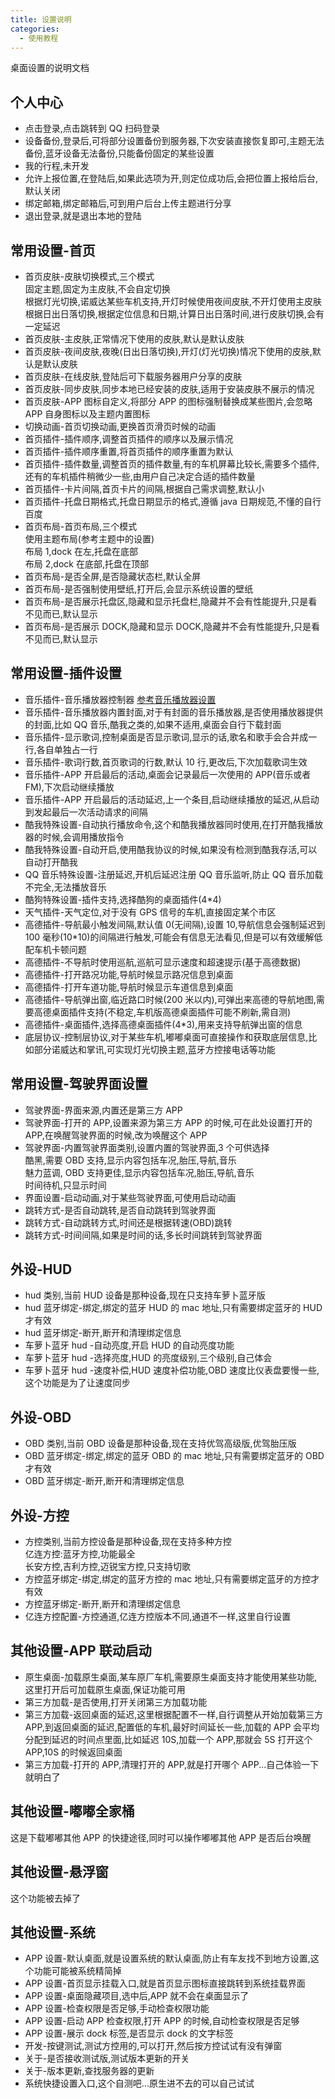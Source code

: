 ```yaml
---
title: 设置说明
categories:
  - 使用教程
---
```


桌面设置的说明文档

## 个人中心

- 点击登录,点击跳转到 QQ 扫码登录
- 设备备份,登录后,可将部分设置备份到服务器,下次安装直接恢复即可,主题无法备份,蓝牙设备无法备份,只能备份固定的某些设置
- 我的行程,未开发
- 允许上报位置,在登陆后,如果此选项为开,则定位成功后,会把位置上报给后台,默认关闭
- 绑定邮箱,绑定邮箱后,可到用户后台上传主题进行分享
- 退出登录,就是退出本地的登陆

## 常用设置-首页

- 首页皮肤-皮肤切换模式,三个模式<br>
  固定主题,固定为主皮肤,不会自定切换<br>
  根据灯光切换,诺威达某些车机支持,开灯时候使用夜间皮肤,不开灯使用主皮肤<br>
  根据日出日落切换,根据定位信息和日期,计算日出日落时间,进行皮肤切换,会有一定延迟
- 首页皮肤-主皮肤,正常情况下使用的皮肤,默认是默认皮肤
- 首页皮肤-夜间皮肤,夜晚(日出日落切换),开灯(灯光切换)情况下使用的皮肤,默认是默认皮肤
- 首页皮肤-在线皮肤,登陆后可下载服务器用户分享的皮肤
- 首页皮肤-同步皮肤,同步本地已经安装的皮肤,适用于安装皮肤不展示的情况
- 首页皮肤-APP 图标自定义,将部分 APP 的图标强制替换成某些图片,会忽略 APP 自身图标以及主题内置图标
- 切换动画-首页切换动画,更换首页滑页时候的动画
- 首页插件-插件顺序,调整首页插件的顺序以及展示情况
- 首页插件-插件顺序重置,将首页插件的顺序重置为默认
- 首页插件-插件数量,调整首页的插件数量,有的车机屏幕比较长,需要多个插件,还有的车机插件稍微少一些,由用户自己决定合适的插件数量
- 首页插件-卡片间隔,首页卡片的间隔,根据自己需求调整,默认小
- 首页插件-托盘日期格式,托盘日期显示的格式,遵循 java 日期规范,不懂的自行百度
- 首页布局-首页布局,三个模式<br>
  使用主题布局(参考主题中的设置)<br>
  布局 1,dock 在左,托盘在底部<br>
  布局 2,dock 在底部,托盘在顶部<br>
- 首页布局-是否全屏,是否隐藏状态栏,默认全屏
- 首页布局-是否强制使用壁纸,打开后,会显示系统设置的壁纸
- 首页布局-是否展示托盘区,隐藏和显示托盘栏,隐藏并不会有性能提升,只是看不见而已,默认显示
- 首页布局-是否展示 DOCK,隐藏和显示 DOCK,隐藏并不会有性能提升,只是看不见而已,默认显示

## 常用设置-插件设置

- 音乐插件-音乐播放器控制器 [参考音乐播放器设置](/views/course/item)
- 音乐插件-音乐播放器内置封面,对于有封面的音乐播放器,是否使用播放器提供的封面,比如 QQ 音乐,酷我之类的,如果不适用,桌面会自行下载封面
- 音乐插件-显示歌词,控制桌面是否显示歌词,显示的话,歌名和歌手会合并成一行,各自单独占一行
- 音乐插件-歌词行数,首页歌词的行数,默认 10 行,更改后,下次加载歌词生效
- 音乐插件-APP 开启最后的活动,桌面会记录最后一次使用的 APP(音乐或者 FM),下次启动继续播放
- 音乐插件-APP 开启最后的活动延迟,上一个条目,启动继续播放的延迟,从启动到发起最后一次活动请求的间隔
- 酷我特殊设置-自动执行播放命令,这个和酷我播放器同时使用,在打开酷我播放器的时候,会调用播放指令
- 酷我特殊设置-自动开启,使用酷我协议的时候,如果没有检测到酷我存活,可以自动打开酷我
- QQ 音乐特殊设置-注册延迟,开机后延迟注册 QQ 音乐监听,防止 QQ 音乐加载不完全,无法播放音乐
- 酷狗特殊设置-插件支持,选择酷狗的桌面插件(4\*4)
- 天气插件-天气定位,对于没有 GPS 信号的车机,直接固定某个市区
- 高德插件-导航最小触发间隔,默认值 0(无间隔),设置 10,导航信息会强制延迟到 100 毫秒(10\*10)的间隔进行触发,可能会有信息无法看见,但是可以有效缓解低配车机卡顿问题
- 高德插件-不导航时使用巡航,巡航可显示速度和超速提示(基于高德数据)
- 高德插件-打开路况功能,导航时候显示路况信息到桌面
- 高德插件-打开车道功能,导航时候显示车道信息到桌面
- 高德插件-导航弹出窗,临近路口时候(200 米以内),可弹出来高德的导航地图,需要高德桌面插件支持(不稳定,车机版高德桌面插件可能不刷新,需自测)
- 高德插件-桌面插件,选择高德桌面插件(4\*3),用来支持导航弹出窗的信息
- 底层协议-控制层协议,对于某些车机,嘟嘟桌面可直接操作和获取底层信息,比如部分诺威达和掌讯,可实现灯光切换主题,蓝牙方控接电话等功能

## 常用设置-驾驶界面设置

- 驾驶界面-界面来源,内置还是第三方 APP
- 驾驶界面-打开的 APP,设置来源为第三方 APP 的时候,可在此处设置打开的 APP,在唤醒驾驶界面的时候,改为唤醒这个 APP
- 驾驶界面-内置驾驶界面类别,设置内置的驾驶界面,3 个可供选择<br>
  酷黑,需要 OBD 支持,显示内容包括车况,胎压,导航,音乐<br>
  魅力蓝调, OBD 支持更佳,显示内容包括车况,胎压,导航,音乐<br>
  时间待机,只显示时间
- 界面设置-启动动画,对于某些驾驶界面,可使用启动动画
- 跳转方式-是否自动跳转,是否自动跳转到驾驶界面
- 跳转方式-自动跳转方式,时间还是根据转速(OBD)跳转
- 跳转方式-时间间隔,如果是时间的话,多长时间跳转到驾驶界面

## 外设-HUD

- hud 类别,当前 HUD 设备是那种设备,现在只支持车萝卜蓝牙版
- hud 蓝牙绑定-绑定,绑定的蓝牙 HUD 的 mac 地址,只有需要绑定蓝牙的 HUD 才有效
- hud 蓝牙绑定-断开,断开和清理绑定信息
- 车萝卜蓝牙 hud -自动亮度,开启 HUD 的自动亮度功能
- 车萝卜蓝牙 hud -选择亮度,HUD 的亮度级别,三个级别,自己体会
- 车萝卜蓝牙 hud -速度补偿,HUD 速度补偿功能,OBD 速度比仪表盘要慢一些,这个功能是为了让速度同步

## 外设-OBD

- OBD 类别,当前 OBD 设备是那种设备,现在支持优驾高级版,优驾胎压版
- OBD 蓝牙绑定-绑定,绑定的蓝牙 OBD 的 mac 地址,只有需要绑定蓝牙的 OBD 才有效
- OBD 蓝牙绑定-断开,断开和清理绑定信息

## 外设-方控

- 方控类别,当前方控设备是那种设备,现在支持多种方控<br>
  亿连方控:蓝牙方控,功能最全<br>
  长安方控,吉利方控,迈锐宝方控,只支持切歌
- 方控蓝牙绑定-绑定,绑定的蓝牙方控的 mac 地址,只有需要绑定蓝牙的方控才有效
- 方控蓝牙绑定-断开,断开和清理绑定信息
- 亿连方控配置-方控通道,亿连方控版本不同,通道不一样,这里自行设置

## 其他设置-APP 联动启动

- 原生桌面-加载原生桌面,某车原厂车机,需要原生桌面支持才能使用某些功能,这里打开后可加载原生桌面,保证功能可用
- 第三方加载-是否使用,打开关闭第三方加载功能
- 第三方加载-返回桌面的延迟,这里根据配置不一样,自行调整从开始加载第三方 APP,到返回桌面的延迟,配置低的车机,最好时间延长一些,加载的 APP 会平均分配到延迟的时间点里面,比如延迟 10S,加载一个 APP,那就会 5S 打开这个 APP,10S 的时候返回桌面
- 第三方加载-打开的 APP,清理打开的 APP,就是打开哪个 APP...自己体验一下就明白了

## 其他设置-嘟嘟全家桶

这是下载嘟嘟其他 APP 的快捷途径,同时可以操作嘟嘟其他 APP 是否后台唤醒

## 其他设置-悬浮窗

这个功能被去掉了

## 其他设置-系统

- APP 设置-默认桌面,就是设置系统的默认桌面,防止有车友找不到地方设置,这个功能可能被系统精简掉
- APP 设置-首页显示挂载入口,就是首页显示图标直接跳转到系统挂载界面
- APP 设置-桌面隐藏项目,选中后,APP 就不会在桌面显示了
- APP 设置-检查权限是否足够,手动检查权限功能
- APP 设置-启动 APP 检查权限,打开 APP 的时候,自动检查权限是否足够
- APP 设置-展示 dock 标签,是否显示 dock 的文字标签
- 开发-按键测试,测试方控用的,可以打开,然后按方控试试有没有弹窗
- 关于-是否接收测试版,测试版本更新的开关
- 关于-版本更新,查找服务器的更新
- 系统快捷设置入口,这个自测吧...原生进不去的可以自己试试
